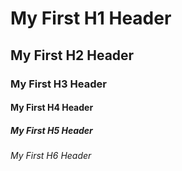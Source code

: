 # My First H1 Header

## My First H2 Header

### My First H3 Header

#### My First H4 Header

##### My First H5 Header

###### My First H6 Header
